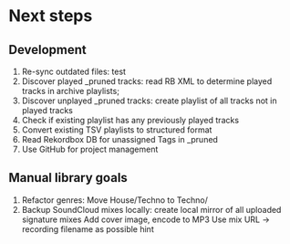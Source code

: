 # Next steps
## Development
1. Re-sync outdated files: test
2. Discover played _pruned tracks: read RB XML to determine played tracks in archive playlists;
3. Discover unplayed _pruned tracks: create playlist of all tracks not in played tracks
3. Check if existing playlist has any previously played tracks
4. Convert existing TSV playlists to structured format
5. Read Rekordbox DB for unassigned Tags in _pruned
6. Use GitHub for project management

## Manual library goals
1. Refactor genres: Move House/Techno to Techno/
2. Backup SoundCloud mixes locally: create local mirror of all uploaded signature mixes
    Add cover image, encode to MP3
    Use mix URL -> recording filename as possible hint